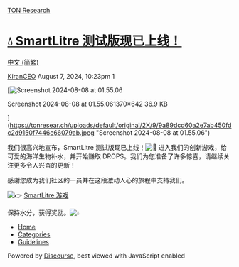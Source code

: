 [TON Research](/)

# [💧 SmartLitre 测试版现已上线！](/t/smartlitre/29940)

[中文 (简繁)](/c/zh/48) 

    

[KiranCEO](https://tonresear.ch/u/KiranCEO)   August 7, 2024, 10:23pm  1

[![Screenshot 2024-08-08 at 01.55.06](https://tonresear.ch/uploads/default/optimized/2X/9/9a89dcd60a2e7ab450fdc2d9150f7446c66079ab_2_690x323.jpeg)

Screenshot 2024-08-08 at 01.55.061370×642 36.9 KB

](https://tonresear.ch/uploads/default/original/2X/9/9a89dcd60a2e7ab450fdc2d9150f7446c66079ab.jpeg "Screenshot 2024-08-08 at 01.55.06")

  
我们很高兴地宣布，SmartLitre 测试版现已上线！![:tada:](https://tonresear.ch/images/emoji/twitter/tada.png?v=12 ":tada:") 进入我们的创新游戏，给可爱的海洋生物补水，并开始赚取 DROPS。我们为您准备了许多惊喜，请继续关注更多令人兴奋的更新！

感谢您成为我们社区的一员并在这段激动人心的旅程中支持我们。

![:point_right:](https://tonresear.ch/images/emoji/twitter/point_right.png?v=12 ":point_right:") [SmartLitre 游戏](https://t.me/SmartLitreOfficial_bot)

保持水分，获得奖励。![:droplet:](https://tonresear.ch/images/emoji/twitter/droplet.png?v=12 ":droplet:")

 

*   [Home](/)
*   [Categories](/categories)
*   [Guidelines](/guidelines)

Powered by [Discourse](https://www.discourse.org), best viewed with JavaScript enabled